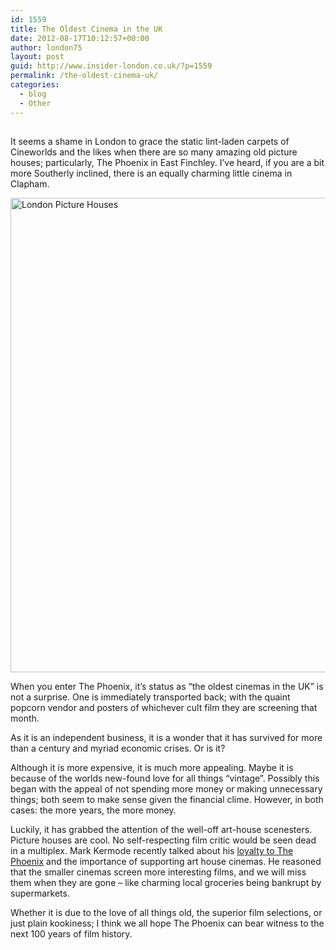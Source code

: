 ```yaml
---
id: 1559
title: The Oldest Cinema in the UK
date: 2012-08-17T10:12:57+00:00
author: london75
layout: post
guid: http://www.insider-london.co.uk/?p=1559
permalink: /the-oldest-cinema-uk/
categories:
  - blog
  - Other
---
```

## 

<div>
  <p>
    It seems a shame in London to grace the static lint-laden carpets of Cineworlds and the likes when there are so many amazing old picture houses; particularly, The Phoenix in East Finchley. I’ve heard, if you are a bit more Southerly inclined, there is an equally charming little cinema in Clapham.
  </p>
  
  <p>
    <img src="http://insidertrends.squarespace.com/storage/The%20Phoenix.jpg?__SQUARESPACE_CACHEVERSION=1329146999353" alt="London Picture Houses" width="569" height="759" />
  </p>
  
  <p>
    When you enter The Phoenix, it’s status as “the oldest cinemas in the UK” is not a surprise. One is immediately transported back; with the quaint popcorn vendor and posters of whichever cult film they are screening that month.
  </p>
  
  <p>
    As it is an independent business, it is a wonder that it has survived for more than a century and myriad economic crises. Or is it?
  </p>
  
  <p>
    Although it is more expensive, it is much more appealing. Maybe it is because of the worlds new-found love for all things “vintage”. Possibly this began with the appeal of not spending more money or making unnecessary things; both seem to make sense given the financial clime. However, in both cases: the more years, the more money.
  </p>
  
  <p>
    Luckily, it has grabbed the attention of the well-off art-house scenesters. Picture houses are cool. No self-respecting film critic would be seen dead in a multiplex. Mark Kermode recently talked about his <a href="http://www.guardian.co.uk/tv-and-radio/2011/may/27/radio-review-kermode-and-mayo-film-review" target="_blank">loyalty to The Phoenix</a> and the importance of supporting art house cinemas. He reasoned that the smaller cinemas screen more interesting films, and we will miss them when they are gone &#8211; like charming local groceries being bankrupt by supermarkets.
  </p>
  
  <p>
    Whether it is due to the love of all things old, the superior film selections, or just plain kookiness; I think we all hope The Phoenix can bear witness to the next 100 years of film history.
  </p>
</div>